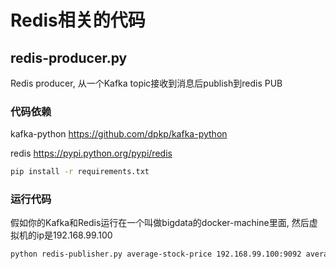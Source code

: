 # Redis相关的代码

## redis-producer.py
Redis producer, 从一个Kafka topic接收到消息后publish到redis PUB

### 代码依赖
kafka-python    https://github.com/dpkp/kafka-python

redis           https://pypi.python.org/pypi/redis

```sh
pip install -r requirements.txt
```

### 运行代码
假如你的Kafka和Redis运行在一个叫做bigdata的docker-machine里面, 然后虚拟机的ip是192.168.99.100
```sh
python redis-publisher.py average-stock-price 192.168.99.100:9092 average-stock-price 192.168.99.100 6379
```



